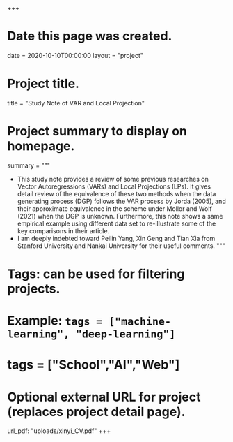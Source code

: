 
+++
# Date this page was created.
date = 2020-10-10T00:00:00
layout = "project"

# Project title.
title = "Study Note of VAR and Local Projection"

# Project summary to display on homepage.
summary = """
 - This study note provides a review of some previous researches on Vector Autoregressions (VARs) and Local Projections (LPs). It gives detail review of the equivalence of these two methods when the data generating process (DGP) follows the VAR process by Jorda (2005), and their approximate equivalence in the scheme under Mollor and Wolf (2021) when the DGP is unknown. Furthermore, this note shows a same empirical example using different data set to re-illustrate some of the key comparisons in their article.
 - I am deeply indebted toward Peilin Yang, Xin Geng and Tian Xia from Stanford University and Nankai University for their useful comments.
 """
# Tags: can be used for filtering projects.
# Example: `tags = ["machine-learning", "deep-learning"]`
# tags = ["School","AI","Web"]

# Optional external URL for project (replaces project detail page).
url_pdf: "uploads/xinyi_CV.pdf"
+++

